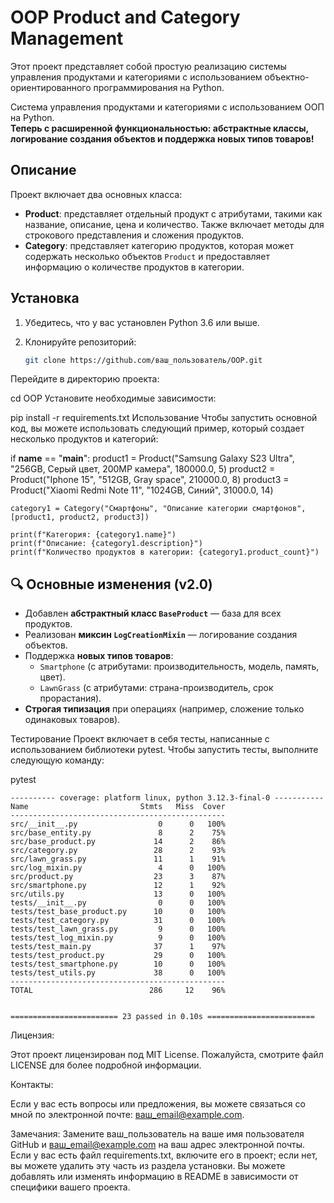 # OOP Product and Category Management

Этот проект представляет собой простую реализацию системы управления продуктами и категориями с использованием объектно-ориентированного программирования на Python.

Система управления продуктами и категориями с использованием ООП на Python.  
**Теперь с расширенной функциональностью: абстрактные классы, логирование создания объектов и поддержка новых типов товаров!**
## Описание

Проект включает два основных класса:

- **Product**: представляет отдельный продукт с атрибутами, такими как название, описание, цена и количество. Также включает методы для строкового представления и сложения продуктов.
- **Category**: представляет категорию продуктов, которая может содержать несколько объектов `Product` и предоставляет информацию о количестве продуктов в категории.

## Установка

1. Убедитесь, что у вас установлен Python 3.6 или выше.
2. Клонируйте репозиторий:

   ```bash
   git clone https://github.com/ваш_пользователь/OOP.git
Перейдите в директорию проекта:

cd OOP
Установите необходимые зависимости:

pip install -r requirements.txt
Использование
Чтобы запустить основной код, вы можете использовать следующий пример, который создает несколько продуктов и категорий:

if __name__ == "__main__":
    product1 = Product("Samsung Galaxy S23 Ultra", "256GB, Серый цвет, 200MP камера", 180000.0, 5)
    product2 = Product("Iphone 15", "512GB, Gray space", 210000.0, 8)
    product3 = Product("Xiaomi Redmi Note 11", "1024GB, Синий", 31000.0, 14)

    category1 = Category("Смартфоны", "Описание категории смартфонов", [product1, product2, product3])
    
    print(f"Категория: {category1.name}")
    print(f"Описание: {category1.description}")
    print(f"Количество продуктов в категории: {category1.product_count}")

## 🔍 Основные изменения (v2.0)
- Добавлен **абстрактный класс `BaseProduct`** — база для всех продуктов.
- Реализован **миксин `LogCreationMixin`** — логирование создания объектов.
- Поддержка **новых типов товаров**:
  - `Smartphone` (с атрибутами: производительность, модель, память, цвет).
  - `LawnGrass` (с атрибутами: страна-производитель, срок прорастания).
- **Строгая типизация** при операциях (например, сложение только одинаковых товаров).

Тестирование
Проект включает в себя тесты, написанные с использованием библиотеки pytest. Чтобы запустить тесты, выполните следующую команду:

pytest
```
---------- coverage: platform linux, python 3.12.3-final-0 -----------
Name                         Stmts   Miss  Cover
------------------------------------------------
src/__init__.py                  0      0   100%
src/base_entity.py               8      2    75%
src/base_product.py             14      2    86%
src/category.py                 28      2    93%
src/lawn_grass.py               11      1    91%
src/log_mixin.py                 4      0   100%
src/product.py                  23      3    87%
src/smartphone.py               12      1    92%
src/utils.py                    13      0   100%
tests/__init__.py                0      0   100%
tests/test_base_product.py      10      0   100%
tests/test_category.py          31      0   100%
tests/test_lawn_grass.py         9      0   100%
tests/test_log_mixin.py          9      0   100%
tests/test_main.py              37      1    97%
tests/test_product.py           29      0   100%
tests/test_smartphone.py        10      0   100%
tests/test_utils.py             38      0   100%
------------------------------------------------
TOTAL                          286     12    96%


======================== 23 passed in 0.10s ========================
```

Лицензия:

Этот проект лицензирован под MIT License. Пожалуйста, смотрите файл LICENSE для более подробной информации.

Контакты: 

Если у вас есть вопросы или предложения, вы можете связаться со мной по электронной почте: ваш_email@example.com.

Замечания:
Замените ваш_пользователь на ваше имя пользователя GitHub и ваш_email@example.com на ваш адрес электронной почты.
Если у вас есть файл requirements.txt, включите его в проект; если нет, вы можете удалить эту часть из раздела установки.
Вы можете добавлять или изменять информацию в README в зависимости от специфики вашего проекта.